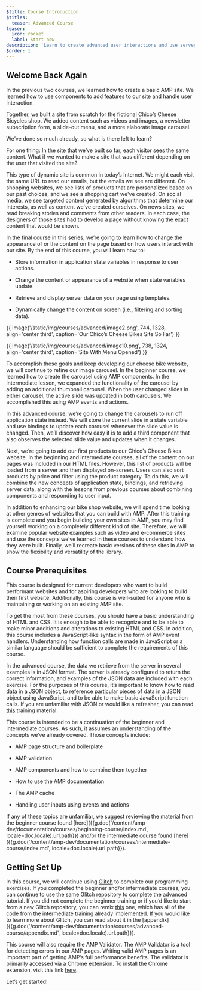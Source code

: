 ```yaml
---
$title: Course Introduction
$titles:
  teaser: Advanced Course
teaser:
  icon: rocket
  label: Start now
description: 'Learn to create advanced user interactions and use server content.'
$order: 1
---
```


## Welcome Back Again

In the previous two courses, we learned how to create a basic AMP site. We learned how to use components to add features to our site and handle user interaction.

Together, we built a site from scratch for the fictional Chico’s Cheese Bicycles shop. We added content such as videos and images, a newsletter subscription form, a slide-out menu, and a more elaborate image carousel.

We’ve done so much already, so what is there left to learn?

For one thing: In the site that we’ve built so far, each visitor sees the same content. What if we wanted to make a site that was different depending on the user that visited the site?

This type of dynamic site is common in today’s Internet. We might each visit the same URL to read our emails, but the emails we see are different. On shopping websites, we see lists of products that are personalized based on our past choices, and we see a shopping cart we've created. On social media, we see targeted content generated by algorithms that determine our interests, as well as content we've created ourselves. On news sites, we read breaking stories and comments from other readers. In each case, the designers of those sites had to develop a page without knowing the exact content that would be shown.

In the final course in this series, we’re going to learn how to change the appearance of or the content on the page based on how users interact with our site. By the end of this course, you will learn how to:

* Store information in application state variables in response to user actions.

* Change the content or appearance of a website when state variables update.

* Retrieve and display server data on your page using templates.

* Dynamically change the content on screen (i.e., filtering and sorting data).

{{ image('/static/img/courses/advanced/image2.png', 744, 1328, align='center third', caption='Our Chico’s Cheese Bikes Site So Far') }}

{{ image('/static/img/courses/advanced/image10.png', 738, 1324, align='center third', caption='Site With Menu Opened') }}

To accomplish these goals and keep developing our cheese bike website, we will continue to refine our image carousel. In the beginner course, we learned how to create the carousel using AMP components. In the intermediate lesson, we expanded the functionality of the carousel by adding an additional thumbnail carousel. When the user changed slides in either carousel, the active slide was updated in both carousels. We accomplished this using AMP events and actions.

In this advanced course, we’re going to change the carousels to run off application state instead. We will store the current slide in a state variable and use bindings to update each carousel whenever the slide value is changed. Then, we’ll discover how easy it is to add a third component that also observes the selected slide value and updates when it changes.

Next, we’re going to add our first products to our Chico’s Cheese Bikes website. In the beginning and intermediate courses, all of the content on our pages was included in our HTML files. However, this list of products will be loaded from a server and then displayed on-screen. Users can also sort products by price and filter using the product category. To do this, we will combine the new concepts of application state, bindings, and retrieving server data, along with the lessons from previous courses about combining components and responding to user input.

In addition to enhancing our bike shop website, we will spend time looking at other genres of websites that you can build with AMP. After this training is complete and you begin building your own sites in AMP, you may find yourself working on a completely different kind of site. Therefore, we will examine popular website examples such as video and e-commerce sites and use the concepts we’ve learned in these courses to understand how they were built. Finally, we’ll recreate basic versions of these sites in AMP to show the flexibility and versatility of the library.

## Course Prerequisites

This course is designed for current developers who want to build performant websites and for aspiring developers who are looking to build their first website. Additionally, this course is well-suited for anyone who is maintaining or working on an existing AMP site.

To get the most from these courses, you should have a basic understanding of HTML and CSS. It is enough to be able to recognize and to be able to make minor additions and alterations to existing HTML and CSS. In addition, this course includes a JavaScript-like syntax in the form of AMP event handlers. Understanding how function calls are made in JavaScript or a similar language should be sufficient to complete the requirements of this course.

In the advanced course, the data we retrieve from the server in several examples is in JSON format. The server is already configured to return the correct information, and examples of the JSON data are included with each exercise. For the purposes of this course, it’s important to know how to read data in a JSON object, to reference particular pieces of data in a JSON object using JavaScript, and to be able to make basic JavaScript function calls. If you are unfamiliar with JSON or would like a refresher, you can read [this](https://developer.mozilla.org/en-US/docs/Learn/JavaScript/Objects/JSON) training material.

This course is intended to be a continuation of the beginner and intermediate courses. As such, it assumes an understanding of the concepts we’ve already covered. Those concepts include:

* AMP page structure and boilerplate

* AMP validation

* AMP components and how to combine them together

* How to use the AMP documentation

* The AMP cache

* Handling user inputs using events and actions

If any of these topics are unfamiliar, we suggest reviewing the material from the beginner course found [here]({{g.doc('/content/amp-dev/documentation/courses/beginning-course/index.md', locale=doc.locale).url.path}}) and/or the intermediate course found [here]({{g.doc('/content/amp-dev/documentation/courses/intermediate-course/index.md', locale=doc.locale).url.path}}).

## Getting Set Up

In this course, we will continue using [Glitch](https://glitch.com/) to complete our programming exercises. If you completed the beginner and/or intermediate courses, you can continue to use the same Glitch repository to complete the advanced tutorial. If you did not complete the beginner training or if you’d like to start from a new Glitch repository, you can remix [this](https://glitch.com/~enshrined-eyebrow) one, which has all of the code from the intermediate training already implemented. If you would like to learn more about Glitch, you can read about it in the [appendix]({{g.doc('/content/amp-dev/documentation/courses/advanced-course/appendix.md', locale=doc.locale).url.path}}).

This course will also require the AMP Validator. The AMP Validator is a tool for detecting errors in our AMP pages. Writing valid AMP pages is an important part of getting AMP’s full performance benefits. The validator is primarily accessed via a Chrome extension. To install the Chrome extension, visit this link [here](https://chrome.google.com/webstore/detail/amp-validator/nmoffdblmcmgeicmolmhobpoocbbmknc/related?hl=en).

Let’s get started!
